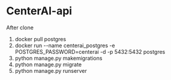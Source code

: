 # CenterAI-api

After clone

1. docker pull postgres
2. docker run --name centerai_postgres -e POSTGRES_PASSWORD=centerai -d -p 5432:5432 postgres
3. python manage.py makemigrations
4. python manage.py migrate
5. python manage.py runserver

